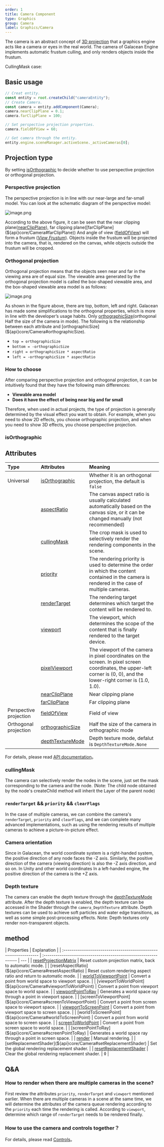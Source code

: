 ```yaml
---
order: 1
title: Camera Component
type: Graphics
group: Camera
label: Graphics/Camera
---
```


The camera is an abstract concept of [3D projection](https://en.wikipedia.org/wiki/3D_projection) that a graphics engine acts like a camera or eyes in the real world. The camera of Galacean Engine implements automatic frustum culling, and only renders objects inside the frustum.

CullingMask case:

<playground src="renderer-cull.ts"></playground>

## Basic usage

```typescript
// Creat entity.
const entity = root.createChild("cameraEntity");
// Create Camera.
const camera = entity.addComponent(Camera);
camera.nearClipPlane = 0.1;
camera.farClipPlane = 100;

// Set perspective projection properties.
camera.fieldOfView = 60;

// Get camera through the entity.
entity.engine.sceneManager.activeScene._activeCameras[0];
```

## Projection type

By setting [isOrthographic](${api}core/Camera#isOrthographic) to decide whether to use perspective projection or orthogonal projection.

### Perspective projection

The perspective projection is in line with our near-large and far-small model. You can look at the schematic diagram of the perspective model:

![image.png](https://gw.alipayobjects.com/mdn/rms_d27172/afts/img/A*isMHSpe21ZMAAAAAAAAAAAAAARQnAQ)

According to the above figure, it can be seen that the near clipping plane([nearClipPlane](${api}core/Camera#nearClipPlane)), far clipping plane([farClipPlane](${api}core/Camera#farClipPlane)) And angle of view ([fieldOfView](${api}core/Camera#fieldOfView)) will form a frustum ([_View Frustum_](https://en.wikipedia.org/wiki/Viewing_frustum)). Objects inside the frustum will be projected into the camera, that is, rendered on the canvas, while objects outside the frustum will be cropped.

### Orthogonal projection

Orthogonal projection means that the objects seen near and far in the viewing area are of equal size. The viewable area generated by the orthogonal projection model is called the box-shaped viewable area, and the box-shaped viewable area model is as follows:

![image.png](https://gw.alipayobjects.com/mdn/rms_d27172/afts/img/A*KEuGSqX-vXsAAAAAAAAAAAAAARQnAQ)

As shown in the figure above, there are top, bottom, left and right. Galacean has made some simplifications to the orthogonal properties, which is more in line with the developer’s usage habits. Only [orthographicSize](${api}core/Camera#orthographicSize)(orthogonal Half the size of the camera in mode). The following is the relationship between each attribute and [orthographicSize](${api}core/Camera#orthographicSize).

- `top = orthographicSize`
- `bottom = -orthographicSize`
- `right = orthographicSize * aspectRatio`
- `left = -orthographicSize * aspectRatio`

### How to choose

After comparing perspective projection and orthogonal projection, it can be intuitively found that they have the following main differences:

- **Viewable area model**
- **Does it have the effect of being near big and far small**

Therefore, when used in actual projects, the type of projection is generally determined by the visual effect you want to obtain. For example, when you need to show 2D effects, you choose orthographic projection, and when you need to show 3D effects, you choose perspective projection.

### isOrthographic

<playground src="ortho-switch.ts"></playground>

## Attributes

| Type                   | Attributes                                                 | Meaning                                                                                                                                                                |
| :--------------------- | :--------------------------------------------------------- | :--------------------------------------------------------------------------------------------------------------------------------------------------------------------- |
| Universal              | [isOrthographic](${api}core/Camera#isOrthographic)         | Whether it is an orthogonal projection, the default is `false`                                                                                                         |
|                        | [aspectRatio](${api}core/Camera#aspectRatio)               | The canvas aspect ratio is usually calculated automatically based on the canvas size, or it can be changed manually (not recommended)                                  |
|                        | [cullingMask](${api}core/Camera#cullingMask)               | The crop mask is used to selectively render the rendering components in the scene.                                                                                     |
|                        | [priority](${api}core/Camera#priority)                     | The rendering priority is used to determine the order in which the content contained in the camera is rendered in the case of multiple cameras.                        |
|                        | [renderTarget](${api}core/Camera#renderTarget)             | The rendering target determines which target the content will be rendered to.                                                                                          |
|                        | [viewport](${api}core/Camera#viewport)                     | The viewport, which determines the scope of the content that is finally rendered to the target device.                                                                 |
|                        | [pixelViewport](${api}core/Camera#pixelViewport)           | The viewport of the camera in pixel coordinates on the screen. In pixel screen coordinates, the upper-left corner is (0, 0), and the lower-right corner is (1.0, 1.0). |
|                        | [nearClipPlane](${api}core/Camera#nearClipPlane)           | Near clipping plane                                                                                                                                                    |
|                        | [farClipPlane](${api}core/Camera#farClipPlane)             | Far clipping plane                                                                                                                                                     |
| Perspective projection | [fieldOfView](${api}core/Camera#fieldOfView)               | Field of view                                                                                                                                                          |
| Orthogonal projection  | [orthographicSize](${api}core/Camera#orthographicSize)     | Half the size of the camera in orthographic mode                                                                                                                       |
|                        | [depthTextureMode](<(${api}core/Camera#depthTextureMode)>) | Depth texture mode, defalut is `DepthTextureMode.None`                                                                                                                 |

For details, please read [API documentation](${api}core/Camera)。

### cullingMask

The camera can selectively render the nodes in the scene, just set the mask corresponding to the camera and the node. (Note: The child node obtained by the node's createChild method will inherit the Layer of the parent node)

<playground src="renderer-cull.ts"></playground>

### `renderTarget` && `priority` && `clearFlags`

In the case of multiple cameras, we can combine the camera's `renderTarget`, `priority` and `clearFlags`, and we can complete many advanced implementations, such as using the rendering results of multiple cameras to achieve a picture-in-picture effect.

<playground src="multi-camera.ts"></playground>

### Camera orientation

Since in Galacean, the world coordinate system is a right-handed system, the positive direction of any node faces the -Z axis. Similarly, the positive direction of the camera (viewing direction) is also the -Z axis direction, and so on. In Unity and other world coordinates In a left-handed engine, the positive direction of the camera is the +Z axis.

### Depth texture

The camera can enable the depth texture through the [depthTextureMode](<(${api}core/Camera#depthTextureMode)>) attribute. After the depth texture is enabled, the depth texture can be accessed in the Shader through the `camera_DepthTexture` attribute. Depth textures can be used to achieve soft particles and water edge transitions, as well as some simple post-processing effects.
Note: Depth textures only render non-transparent objects.

<playground src="camera-depth-texture.ts"></playground>

## method

| Properties                                                         | Explanation                                                       |
| :----------------------------------------------------------------- | :---------------------------------------------------------------- | --- |
| [resetProjectionMatrix](${api}core/Camera#resetProjectionMatrix)   | Reset custom projection matrix, back to automatic mode.           |
| [resetAspectRatio](${api}core/Camera#resetAspectRatio)             | Reset custom rendering aspect ratio and return to automatic mode. |
| [worldToViewportPoint](${api}core/Camera#worldToViewportPoint)     | Convert a point from world space to viewport space.               |
| [viewportToWorldPoint](${api}core/Camera#viewportToWorldPoint)     | Convert a point from viewport space to world space.               |
| [viewportPointToRay](${api}core/Camera#viewportPointToRay)         | Generates a world space ray through a point in viewport space.    |
| [screenToViewportPoint](${api}core/Camera#screenToViewportPoint)   | Convert a point from screen space to viewport space.              |
| [viewportToScreenPoint](${api}core/Camera#viewportToScreenPoint)   | Convert a point from viewport space to screen space.              |
| [worldToScreenPoint](${api}core/Camera#worldToScreenPoint)         | Convert a point from world space to screen space.                 |
| [screenToWorldPoint](${api}core/Camera#screenToWorldPoint)         | Convert a point from screen space to world space.                 |
| [screenPointToRay](${api}core/Camera#screenPointToRay)             | Generates a world space ray through a point in screen space.      |
| [render](${api}core/Camera#render)                                 | Manual rendering.                                                 |
| [setReplacementShader](${api}core/Camera#setReplacementShader)     | Set the global rendering replacement shader.                      |
| [resetReplacementShader](${api}core/Camera#resetReplacementShader) | Clear the global rendering replacement shader.                    | ◊   |

## Q&A

### How to render when there are multiple cameras in the scene?

First review the attributes `priority`, `renderTarget` and `viewport` mentioned earlier. When there are multiple cameras in a scene at the same time, we will determine the attributes of the camera queue rendering according to the `priority` each time the rendering is called. According to `viewport`, determine which range of `renderTarget` needs to be rendered finally.

<playground src="multi-camera.ts"></playground>

### How to use the camera and controls together？

For details, please read [Controls](${docs}controls)。
